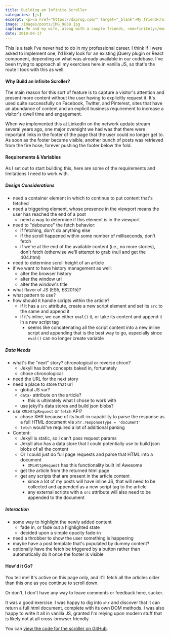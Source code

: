 ```yaml
---
title: Building an Infinite Scroller
categories: [js]
excerpt: <p><a href="https://dxprog.com/" target="_blank">My friend</a> mentioned that building an infinite scroller was a good exercise for a technical interview. I'd never done it, so I figured I'd give it a try.</p>
image: /images/posts/IMG_9839.jpg
caption: Me and my wife, along with a couple friends, <em>finitely</em> scrolling in Cabo San Lucas
date: 2018-04-17
---
```


This is a task I've never had to do in my professional career. I think if I were asked to implement one, I'd likely look for an existing jQuery plugin or React component, depending on what was already available in our codebase. I've been trying to approach all my exercises here in vanilla JS, so that's the route I took with this as well.

#### Why Build an Infinite Scroller?
The main reason for this sort of feature is to capture a visitor's attention and present more content without the user having to explicitly request it. It's used quite successfully on Facebook, Twitter, and Pinterest, sites that have an abundance of content and an explicit business requirement to increase a visitor's dwell time and engagement.

When we implemented this at LinkedIn on the network update stream several years ago, one major oversight we had was that there were important links in the footer of the page that the user could no longer get to. As soon as the footer became visible, another bunch of posts was retrieved from the fire hose, forever pushing the footer below the fold.

#### Requirements &amp; Variables
As I set out to start building this, here are some of the requirements and limitations I need to work with.

##### Design Considerations
- need a container element in which to continue to put content that's fetched
- need a triggering element, whose presence in the viewport means the user has reached the end of a post
  - need a way to determine if this element is in the viewport
- need to "debounce" the fetch behavior:
  - if fetching, don't do anything else
  - if the scroll happened within some number of milliseconds, don't fetch
  - if we're at the end of the available content (i.e., no more stories), don't fetch (otherwise we'll attempt to grab /null and get the 404.html)
- need to determine scroll height of an article
- if we want to have history management as well:
  - alter the browser history
  - alter the window url
  - alter the window's title
- what flavor of JS (ES5, ES2015)?
- what pattern to use?
- how should it handle scripts within the article?
  - if it has a `src` attribute, create a new script element and set its `src` to the same and append it
  - if it's inline, we can either `eval()` it, or take its content and append it in a new script tag
    - seems like concatenating all the script content into a new inline script and appending that is the best way to go, especially since `eval()` can no longer create variable

##### Data Needs
- what's the "next" story? chronological or reverse chron?
  - Jekyll has both concepts baked in, fortunately
  - chose chronological
- need the URL for the next story
- need a place to store that url
  - global JS var?
  - `data-` attribute on the article?
    - this is ultimately what I chose to work with
  - use jekyll's data stores and build json blobs?
- use `XMLHttpRequest` or `fetch` API?
  - chose XHR because of its built-in capability to parse the response as a full HTML document via `xhr.responseType = 'document'`
  - `fetch` would've required a lot of additional parsing
- Content:
  - Jekyll is static, so I can't pass request params
  - Jekyll also has a data store that I could potentially use to build json blobs of all the content
  - Or I could just do full page requests and parse that HTML into a document
    - `XMLHttpRequest` has this functionality built in! Awesome
  - get the article from the returned html page
  - get any scripts that are present in the article content
    - since a lot of my posts will have inline JS, that will need to be collected and appended as a new script tag to the article
    - any external scripts with a `src` attribute will also need to be appended to the document

##### Interaction
- some way to highlight the newly added content
  - fade in, or fade out a highlighted state
  - decided upon a simple opacity fade-in
- need a throbber to show the user something is happening
- maybe have a post template that's populated by dummy content?
- optionally have the fetch be triggered by a button rather than automatically do it once the footer is visible

#### How'd it Go?
You tell me! It's active on this page only, and it'll fetch all the articles older than this one as you continue to scroll down.

Or don't, I don't have any way to leave comments or feedback here, sucker.

It was a good exercise. I was happy to dig into `xhr` and discover that it can return a full html document, complete with its own DOM methods. I was also happy to write it all in vanilla JS, granted I'm relying upon modern stuff that is likely not at all cross-browser friendly.

You can <a href="https://github.com/pacifisticuffs/pacifisticuffs.github.io/blob/master/js/infinite_scroll.js" target="_blank">view the code for the scroller on GitHub</a>.

<script src="/js/infinite_scroll.js" defer></script>
